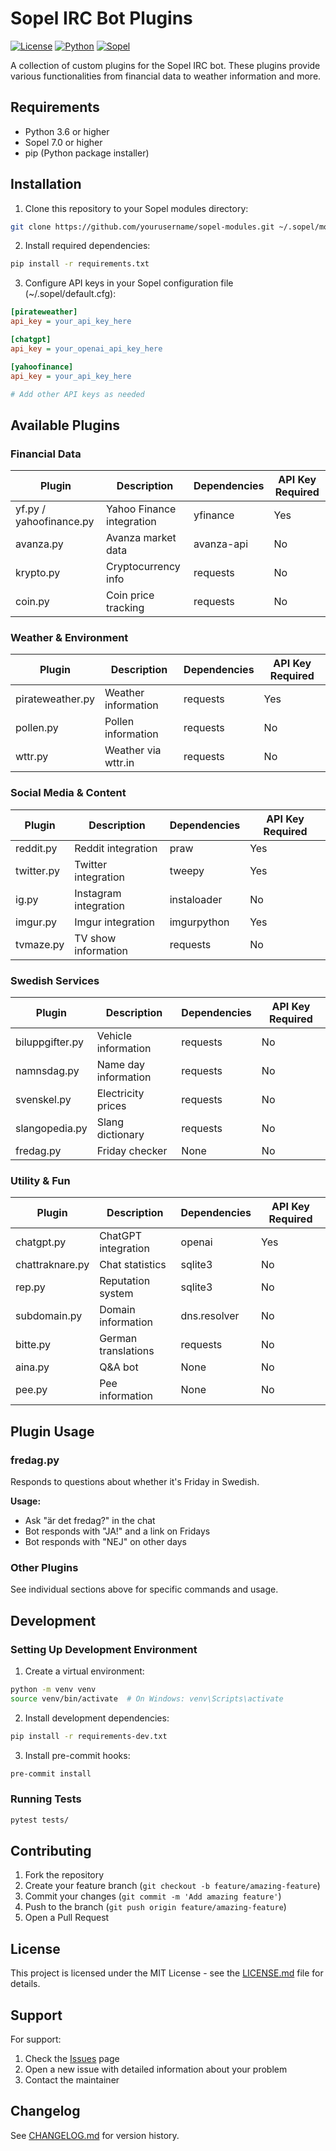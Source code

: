 # Sopel IRC Bot Plugins

[![License](https://img.shields.io/badge/license-MIT-blue.svg)](LICENSE.md)
[![Python](https://img.shields.io/badge/python-3.6%2B-blue)](https://www.python.org/downloads/)
[![Sopel](https://img.shields.io/badge/sopel-7.0%2B-green)](https://sopel.chat)

A collection of custom plugins for the Sopel IRC bot. These plugins provide various functionalities from financial data to weather information and more.

## Requirements

- Python 3.6 or higher
- Sopel 7.0 or higher
- pip (Python package installer)

## Installation

1. Clone this repository to your Sopel modules directory:
```bash
git clone https://github.com/yourusername/sopel-modules.git ~/.sopel/modules/
```

2. Install required dependencies:
```bash
pip install -r requirements.txt
```

3. Configure API keys in your Sopel configuration file (~/.sopel/default.cfg):
```ini
[pirateweather]
api_key = your_api_key_here

[chatgpt]
api_key = your_openai_api_key_here

[yahoofinance]
api_key = your_api_key_here

# Add other API keys as needed
```

## Available Plugins

### Financial Data
| Plugin | Description | Dependencies | API Key Required |
|--------|-------------|--------------|------------------|
| yf.py / yahoofinance.py | Yahoo Finance integration | yfinance | Yes |
| avanza.py | Avanza market data | avanza-api | No |
| krypto.py | Cryptocurrency info | requests | No |
| coin.py | Coin price tracking | requests | No |

### Weather & Environment
| Plugin | Description | Dependencies | API Key Required |
|--------|-------------|--------------|------------------|
| pirateweather.py | Weather information | requests | Yes |
| pollen.py | Pollen information | requests | No |
| wttr.py | Weather via wttr.in | requests | No |

### Social Media & Content
| Plugin | Description | Dependencies | API Key Required |
|--------|-------------|--------------|------------------|
| reddit.py | Reddit integration | praw | Yes |
| twitter.py | Twitter integration | tweepy | Yes |
| ig.py | Instagram integration | instaloader | No |
| imgur.py | Imgur integration | imgurpython | Yes |
| tvmaze.py | TV show information | requests | No |

### Swedish Services
| Plugin | Description | Dependencies | API Key Required |
|--------|-------------|--------------|------------------|
| biluppgifter.py | Vehicle information | requests | No |
| namnsdag.py | Name day information | requests | No |
| svenskel.py | Electricity prices | requests | No |
| slangopedia.py | Slang dictionary | requests | No |
| fredag.py | Friday checker | None | No |

### Utility & Fun
| Plugin | Description | Dependencies | API Key Required |
|--------|-------------|--------------|------------------|
| chatgpt.py | ChatGPT integration | openai | Yes |
| chattraknare.py | Chat statistics | sqlite3 | No |
| rep.py | Reputation system | sqlite3 | No |
| subdomain.py | Domain information | dns.resolver | No |
| bitte.py | German translations | requests | No |
| aina.py | Q&A bot | None | No |
| pee.py | Pee information | None | No |

## Plugin Usage

### fredag.py
Responds to questions about whether it's Friday in Swedish.

**Usage:**
- Ask "är det fredag?" in the chat
- Bot responds with "JA!" and a link on Fridays
- Bot responds with "NEJ" on other days

### Other Plugins
See individual sections above for specific commands and usage.

## Development

### Setting Up Development Environment

1. Create a virtual environment:
```bash
python -m venv venv
source venv/bin/activate  # On Windows: venv\Scripts\activate
```

2. Install development dependencies:
```bash
pip install -r requirements-dev.txt
```

3. Install pre-commit hooks:
```bash
pre-commit install
```

### Running Tests
```bash
pytest tests/
```

## Contributing

1. Fork the repository
2. Create your feature branch (`git checkout -b feature/amazing-feature`)
3. Commit your changes (`git commit -m 'Add amazing feature'`)
4. Push to the branch (`git push origin feature/amazing-feature`)
5. Open a Pull Request

## License

This project is licensed under the MIT License - see the [LICENSE.md](LICENSE.md) file for details.

## Support

For support:
1. Check the [Issues](https://github.com/yourusername/sopel-modules/issues) page
2. Open a new issue with detailed information about your problem
3. Contact the maintainer

## Changelog

See [CHANGELOG.md](CHANGELOG.md) for version history.
